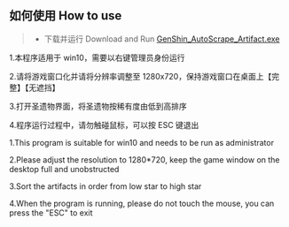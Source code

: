## 如何使用 How to use
>- 下载并运行 Download and Run [GenShin_AutoScrape_Artifact.exe](https://github.com/Yivory/GenShin_AutoScrape_Artifact/releases/tag/Genshin)

1.本程序适用于 win10，需要以右键管理员身份运行

2.请将游戏窗口化并请将分辨率调整至 1280x720，保持游戏窗口在桌面上【完整】【无遮挡】

3.打开圣遗物界面，将圣遗物按稀有度由低到高排序

4.程序运行过程中，请勿触碰鼠标，可以按 ESC 键退出


1.This program is suitable for win10 and needs to be run as administrator

2.Please adjust the resolution to 1280*720, keep the game window on the desktop full and unobstructed

3.Sort the artifacts in order from low star to high star

4.When the program is running, please do not touch the mouse, you can press the "ESC" to exit
